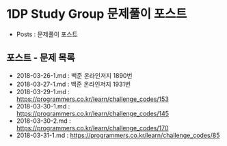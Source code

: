 # 1DP Study Group 문제풀이 포스트

- Posts : 문제풀이 포스트


## 포스트 - 문제 목록

- 2018-03-26-1.md : 백준 온라인저지 1890번
- 2018-03-27-1.md : 백준 온라인저지 1931번
- 2018-03-29-1.md : https://programmers.co.kr/learn/challenge_codes/153
- 2018-03-30-1.md : https://programmers.co.kr/learn/challenge_codes/145
- 2018-03-30-2.md : https://programmers.co.kr/learn/challenge_codes/170
- 2018-03-31-1.md : https://programmers.co.kr/learn/challenge_codes/85

